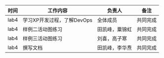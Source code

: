 | 时间  | 工作内容                              | 负责人                   | 备注 |
| ----- | ------------------------------------- | ------------------------ | ---- |
| lab4  |学习XP开发过程，了解DevOps                        | 全体成员|   共同完成   |
| lab4  |样例二活动图练习                        | 田凯峰，粟锦虹|   共同完成   |
| lab4  |样例三活动图练习                        | 刘喜，高子寒|   共同完成   |
| lab4  |撰写文档                       | 田凯峰，李华焘|   共同完成   |
